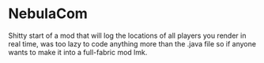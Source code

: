 # NebulaCom
Shitty start of a mod that will log the locations of all players you render in real time, was too lazy to code anything more than the .java file so if anyone wants to make it into a full-fabric mod lmk.
